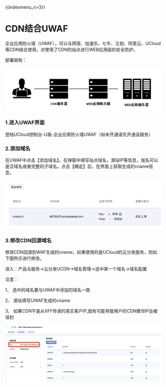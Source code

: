 {{indexmenu_n>3}}

# CDN结合UWAF

企业应用防火墙（UWAF），可以与网宿、加速乐、七牛、又拍、阿里云、UCloud等CDN结合使用，对使用了CDN的站点进行WEB应用层的安全防护。

部署架构：

![](../images/common/cdn1.png)

### 1.进入UWAF界面

登陆UCloud控制台-U盾-企业应用防火墙UWAF（如未开通请先开通该服务）

### 2.添加域名

在UWAF中点击【添加域名】。在弹窗中填写站点域名，源站IP等信息，域名可以是泛域名或者完整的子域名。点击【确定】后，在界面上获取生成的cname信息。

![](../images/common/waf32.png)

### 3.修改CDN回源域名

修改CDN回源到WAF生成的cname，如果使用的是UCloud的云分发服务，则如下图所示进行修改。

进入：产品与服务->云分发UCDN->域名管理->选中某一个域名->域名配置

注意：

1、 选中的域名要与UWAF中添加的域名一致

2、 源站填写UWAF生成的cname

3、 如果CDN不是从XFF传递的真实客户IP,就有可能导致用户的CDN建邻IP会被误封

![](../images/common/cdn3.png)




